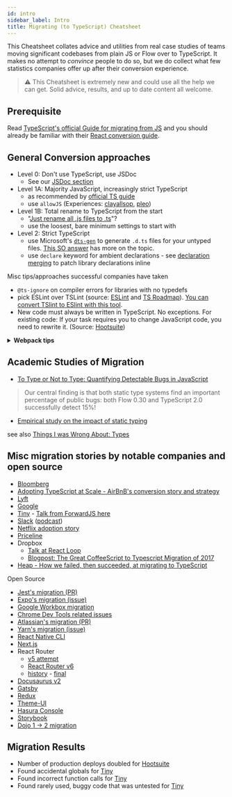 ```yaml
---
id: intro
sidebar_label: Intro
title: Migrating (to TypeScript) Cheatsheet
---
```


This Cheatsheet collates advice and utilities from real case studies of teams moving significant codebases from plain JS or Flow over to TypeScript. It makes no attempt to _convince_ people to do so, but we do collect what few statistics companies offer up after their conversion experience.

> ⚠️ This Cheatsheet is extremely new and could use all the help we can get. Solid advice, results, and up to date content all welcome.

## Prerequisite

Read [TypeScript's official Guide for migrating from JS](https://www.typescriptlang.org/docs/handbook/migrating-from-javascript.html) and you should already be familiar with their [React conversion guide](https://github.com/Microsoft/TypeScript-React-Conversion-Guide#typescript-react-conversion-guide).

## General Conversion approaches

- Level 0: Don't use TypeScript, use JSDoc
  - See our [JSDoc section](#JSDoc)
- Level 1A: Majority JavaScript, increasingly strict TypeScript
  - as recommended by [official TS guide](https://www.typescriptlang.org/docs/handbook/migrating-from-javascript.html)
  - use `allowJS` (Experiences: [clayallsop][clayallsop], [pleo][pleo])
- Level 1B: Total rename to TypeScript from the start
  - "[Just rename all .js files to .ts](https://twitter.com/jamonholmgren/status/1089241726303199232)"?
  - use the loosest, bare minimum settings to start with
- Level 2: Strict TypeScript
  - use Microsoft's [`dts-gen`](https://github.com/Microsoft/dts-gen) to generate `.d.ts` files for your untyped files. [This SO answer](https://stackoverflow.com/questions/12687779/how-do-you-produce-a-d-ts-typings-definition-file-from-an-existing-javascript) has more on the topic.
  - use `declare` keyword for ambient declarations - see [declaration merging](https://github.com/typescript-cheatsheets/react-typescript-cheatsheet#troubleshooting-handbook-bugs-in-official-typings) to patch library declarations inline

Misc tips/approaches successful companies have taken

- `@ts-ignore` on compiler errors for libraries with no typedefs
- pick ESLint over TSLint (source: [ESLint](https://eslint.org/blog/2019/01/future-typescript-eslint) and [TS Roadmap](https://github.com/Microsoft/TypeScript/issues/29288)). [You can convert TSlint to ESlint with this tool](https://github.com/typescript-eslint/tslint-to-eslint-config).
- New code must always be written in TypeScript. No exceptions. For existing code: If your task requires you to change JavaScript code, you need to rewrite it. (Source: [Hootsuite][hootsuite])

<details>
<summary>
<b>
Webpack tips
</b>
</summary>

- webpack loader: `awesome-typescript-loader` vs `ts-loader`? (there is some disagreement in community about this - but read [awesome's point of view](https://github.com/s-panferov/awesome-typescript-loader#differences-between-ts-loader))
- Webpack config:

```js
module.exports = {

resolve: {
-    extensions: ['.js', '.jsx']
+    extensions: ['.ts', '.tsx', '.js', '.jsx']
},

// Source maps support ('inline-source-map' also works)
devtool: 'source-map',

// Add the loader for .ts files.
module: {
  loaders: [{
-       test: /\.jsx?$/,
-       loader: 'babel-loader',
-       exclude: [/node_modules/],
+       test: /\.(t|j)sx?$/,
+       loader: ['awesome-typescript-loader?module=es6'],
+       exclude: [/node_modules/]
+   }, {
+       test: /\.js$/,
+       loader: 'source-map-loader',
+       enforce: 'pre'
  }]
}
};
```

Special note on `ts-loader` and 3rd party libraries: https://twitter.com/acemarke/status/1091150384184229888

</details>

## Academic Studies of Migration

- [To Type or Not to Type: Quantifying Detectable Bugs in JavaScript](http://earlbarr.com/publications/typestudy.pdf)

> Our central finding is that both static type systems find an important percentage of public bugs: both Flow 0.30 and TypeScript 2.0 successfully detect 15%!

- [Empirical study on the impact of static typing](https://www.researchgate.net/publication/259634489_An_empirical_study_on_the_impact_of_static_typing_on_software_maintainability)

see also [Things I was Wrong About: Types](https://v5.chriskrycho.com/journal/things-i-was-wrong-about/1-types/)

## Misc migration stories by notable companies and open source

- [Bloomberg](https://www.techatbloomberg.com/blog/10-insights-adopting-typescript-at-scale/) 
- [Adopting TypeScript at Scale - AirBnB's conversion story and strategy](https://www.youtube.com/watch?v=P-J9Eg7hJwE)
- [Lyft](https://eng.lyft.com/typescript-at-lyft-64f0702346ea)
- [Google](http://neugierig.org/software/blog/2018/09/typescript-at-google.html)
- [Tiny][tiny] - [Talk from ForwardJS here](https://www.slideshare.net/tiny/porting-100k-lines-of-code-to-typescript)
- [Slack](https://slack.engineering/typescript-at-slack-a81307fa288d) ([podcast](https://softwareengineeringdaily.com/2017/08/11/typescript-at-slack-with-felix-rieseberg/))
- [Netflix adoption story](https://www.youtube.com/watch?v=p5Hwb1YbNMY&feature=share)
- [Priceline](https://medium.com/priceline-labs/trying-out-typescript-part-1-15a5267215b9)
- Dropbox
  - [Talk at React Loop](https://www.youtube.com/watch?v=veXkJq0Z2Qk)
  - [Blogpost: The Great CoffeeScript to Typescript Migration of 2017](https://dropbox.tech/frontend/the-great-coffeescript-to-typescript-migration-of-2017)
- [Heap - How we failed, then succeeded, at migrating to TypeScript](https://heap.io/blog/analysis/migrating-to-typescript)

Open Source

- [Jest's migration (PR)](https://github.com/facebook/jest/pull/7554#issuecomment-454358729)
- [Expo's migration (issue)](https://github.com/expo/expo/issues/2164)
- [Google Workbox migration](https://github.com/GoogleChrome/workbox/pull/2058)
- [Chrome Dev Tools related issues](https://twitter.com/TimvdLippe/status/1220393069792694281)
- [Atlassian's migration (PR)](https://github.com/atlassian/react-beautiful-dnd/issues/982)
- [Yarn's migration (issue)](https://github.com/yarnpkg/yarn/issues/6953)
- [React Native CLI](https://github.com/react-native-community/cli/issues/683)
- [Next.js](https://nextjs.org/blog/next-9)
- React Router
  - [v5 attempt](https://github.com/ReactTraining/react-router/issues/6955)
  - [React Router v6](https://github.com/ReactTraining/react-router/releases/tag/v6.0.0-alpha.4)
  - [history](https://github.com/ReactTraining/history/pull/774) - [final](https://github.com/ReactTraining/history/commit/1e91a64a858604062d804e4d51eb1d2a020a95c8)
- [Docusaurus v2](https://github.com/facebook/docusaurus/pull/2578)
- [Gatsby](https://github.com/gatsbyjs/gatsby/issues/21995)
- [Redux](https://github.com/reduxjs/redux/pull/3536)
- [Theme-UI](https://github.com/system-ui/theme-ui/issues/668)
- [Hasura Console](https://github.com/hasura/graphql-engine/issues/4314)
- [Storybook](https://github.com/storybookjs/storybook/pulls?page=4&q=is%3Apr+sort%3Aupdated-desc+is%3Aclosed+typescript+label%3Atypescript)
- [Dojo 1 -> 2 migration](https://devchat.tv/js-jabber/jsj-277-dojo-2-with-dylan-schiemann-and-kitson-kelly/)

## Migration Results

- Number of production deploys doubled for [Hootsuite][hootsuite]
- Found accidental globals for [Tiny][tiny]
- Found incorrect function calls for [Tiny][tiny]
- Found rarely used, buggy code that was untested for [Tiny][tiny]

[clayallsop]: https://medium.com/@clayallsopp/incrementally-migrating-javascript-to-typescript-565020e49c88 "Incrementally Migrating JavaScript to TypeScript"
[pleo]: https://medium.com/pleo/migrating-a-babel-project-to-typescript-af6cd0b451f4 "Migrating a Babel project to TypeScript"
[tiny]: https://go.tiny.cloud/blog/benefits-of-gradual-strong-typing-in-javascript/ "Benefits of gradual strong typing in JavaScript"
[entria]: https://medium.com/entria/incremental-migration-to-typescript-on-a-flowtype-codebase-515f6490d92d "Incremental Migration to TypeScript on a Flowtype codebase"
[mstsreactconversionguide]: https://github.com/Microsoft/TypeScript-React-Conversion-Guide "TypeScript React Conversion Guide"
[coherentlabs]: https://hashnode.com/post/how-we-migrated-a-200k-loc-project-to-typescript-and-survived-to-tell-the-story-ciyzhikcc0001y253w00n11yb "How we migrated a 200K+ LOC project to TypeScript and survived to tell the story"
[hootsuite]: https://medium.com/hootsuite-engineering/thoughts-on-migrating-to-typescript-5e1a04288202 "Thoughts on migrating to TypeScript"
